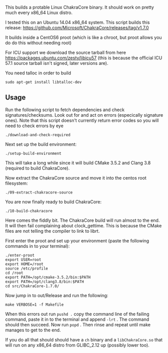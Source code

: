 This builds a protable Linux ChakraCore binary. It should work on pretty much every x86_64 Linux distro.

I tested this on an Ubuntu 14.04 x86_64 system. This script builds this release: https://github.com/Microsoft/ChakraCore/releases/tag/v1.7.0

It builds inside a CentOS6 proot (which is like a chroot, but proot allows you do do this without needing root)

For ICU support we download the source tarball from here https://packages.ubuntu.com/zesty/libicu57 (this is because the official ICU 57.1 source tarball isn't signed, later versions are).

You need talloc in order to build
```
sudo apt-get install libtalloc-dev
```
## Usage

Run the following script to fetch dependencies and check signatures/checksums. Look out for and act on errors (especically signature ones). Note that this script doesn't currently return error codes so you will need to check errors by eye
```
./download-and-check-required
```

Next set up the build environment:
```
./setup-build-environment
```
This will take a long while since it will build CMake 3.5.2 and Clang 3.8 (required to build ChakraCore).

Now extract the ChakraCore source and move it into the centos root filesystem:
```
./09-extract-chakracore-source
```
You are now finally ready to build ChakraCore:
```
./10-build-chakracore
```

Here comes the fiddly bit. The ChakraCore build will run almost to the end. It will then fail complaining about clock_gettime. This is because the CMake files are not telling the compiler to link to librt.

First enter the proot and set up your environment (paste the following commands in to your terminal):
```
./enter-proot 
export USER=root
export HOME=/root
source /etc/profile
cd /root
export PATH=/opt/cmake-3.5.2/bin:$PATH
export PATH=/opt/clang3.8/bin:$PATH
cd src/ChakraCore-1.7.0/
```
Now jump in to out/Release and run the following:
```
make VERBOSE=1 -f Makefile
```
When this errors out run ``pushd .`` copy the command line of the failing command, paste it in to the terminal and append ``-lrt`` . The command should then succeed. Now run ``popd`` . Then rinse and repeat until make manages to get to the end.

If you do all that should should have a ``ch`` binary and a ``libChakraCore.so`` that will run on any x86_64 distro from GLIBC_2.12 up (possibly lower too).
